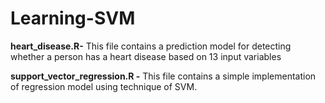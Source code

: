 # Learning-SVM

**heart_disease.R-** This file contains a prediction model for detecting whether a person has a heart disease based on 13 input variables

**support_vector_regression.R -** This file contains a simple implementation of regression model using technique of SVM. 

